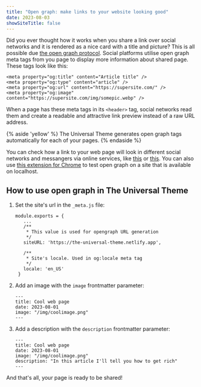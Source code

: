```yaml
---
title: "Open graph: make links to your website looking good"
date: 2023-08-03
showSiteTitle: false
---
```


Did you ever thought how it works when you share a link over social
networks and it is rendered as a nice card with a title and picture?
This is all possible due [the open graph protocol](https://ogp.me/).
Social platforms utilise open graph meta tags from you page to display
more information about shared page.
These tags look like this:

```
<meta property="og:title" content="Article title" />
<meta property="og:type" content="article" />
<meta property="og:url" content="https://supersite.com/" />
<meta property="og:image" content="https://supersite.com/img/somepic.webp" />
```

When a page has these meta tags in its `<header>` tag,
social networks read them and create a readable and attractive link preview
instead of a raw URL address.

{% aside 'yellow' %}
The Universal Theme
generates open graph tags automatically for each
of your pages.
{% endaside %}

You can check how a link to your web page will look in different
social networks and messangers via online services, like [this](https://www.opengraph.xyz/) or [this](https://robolly.com/open-graph-preview/).
You can also use [this extension for Chrome](https://chrome.google.com/webstore/detail/localhost-open-graph-chec/gcbnmkhkglonipggglncobhklaegphgn)
to test open graph on a site that is available on localhost.

## How to use open graph in The Universal Theme

1. Set the site's url in the `_meta.js` file:
   ```
   module.exports = {
      ...
      /**
       * This value is used for opengraph URL generation
       */
      siteURL: 'https://the-universal-theme.netlify.app',

      /**
       * Site's locale. Used in og:locale meta tag
       */
      locale: 'en_US'
    }
    ```
2. Add an image with the `image` frontmatter parameter:
   ```
   ---
   title: Cool web page
   date: 2023-08-01
   image: "/img/coolimage.png"
   ---
   ```
3. Add a description with the `description` frontmatter parameter:
   ```
   ---
   title: Cool web page
   date: 2023-08-01
   image: "/img/coolimage.png"
   description: "In this article I'll tell you how to get rich"
   ---
   ```

And that's all, your page is ready to be shared!
